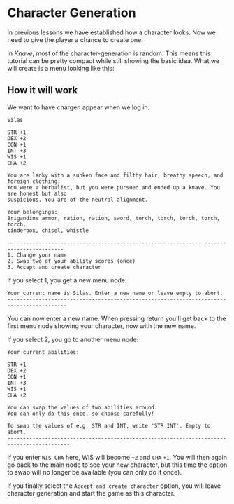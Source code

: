 # Character Generation

In previous lessons we have established how a character looks. Now we need to give the player a 
chance to create one. 

In _Knave_, most of the character-generation is random. This means this tutorial can be pretty 
compact while still showing the basic idea. What we will create is a menu looking like this: 

## How it will work

We want to have chargen appear when we log in.

```
Silas 

STR +1
DEX +2
CON +1
INT +3
WIS +1
CHA +2

You are lanky with a sunken face and filthy hair, breathy speech, and foreign clothing.
You were a herbalist, but you were pursued and ended up a knave. You are honest but also 
suspicious. You are of the neutral alignment. 

Your belongings: 
Brigandine armor, ration, ration, sword, torch, torch, torch, torch, torch, 
tinderbox, chisel, whistle

----------------------------------------------------------------------------------------
1. Change your name 
2. Swap two of your ability scores (once)
3. Accept and create character
```

If you select 1, you get a new menu node: 

``` 
Your current name is Silas. Enter a new name or leave empty to abort.
-----------------------------------------------------------------------------------------
```
You can now enter a new name. When pressing return you'll get back to the first menu node
showing your character, now with the new name. 

If you select 2, you go to another menu node: 

```
Your current abilities: 

STR +1
DEX +2
CON +1
INT +3
WIS +1
CHA +2

You can swap the values of two abilities around.
You can only do this once, so choose carefully!

To swap the values of e.g. STR and INT, write 'STR INT'. Empty to abort.
------------------------------------------------------------------------------------------
```
If you enter `WIS CHA` here,  WIS will become `+2` and `CHA` `+1`. You will then again go back 
to the main node to see your new character, but this time the option to swap will no longer be 
available (you can only do it once).

If you finally select the `Accept and create character` option, you will leave character 
generation and start the game as this character. 

 
